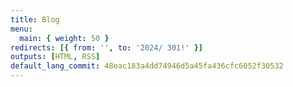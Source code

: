 ```yaml
---
title: Blog
menu:
  main: { weight: 50 }
redirects: [{ from: '', to: '2024/ 301!' }]
outputs: [HTML, RSS]
default_lang_commit: 48eac183a4dd74946d5a45fa436cfc6052f30532
---
```

